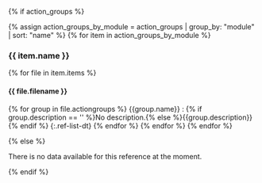 {% if action_groups %}

{% assign action_groups_by_module = action_groups | group_by: "module" | sort: "name"  %}
{% for item in action_groups_by_module %}

### {{ item.name }}

{% for file in item.items %}

#### {{ file.filename }}

{% for group in file.actiongroups %}
{{group.name}}
  : {% if group.description == '' %}No description.{% else %}{{group.description}}{% endif %}
{:.ref-list-dt}
{% endfor %} <!-- for group -->
{% endfor %} <!-- for file -->
{% endfor %} <!-- for item -->

{% else %}

There is no data available for this reference at the moment.

{% endif %}